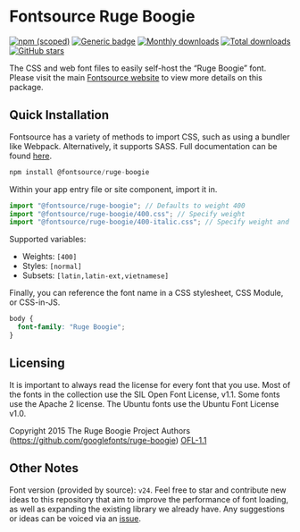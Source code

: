 # Fontsource Ruge Boogie

[![npm (scoped)](https://img.shields.io/npm/v/@fontsource/ruge-boogie?color=brightgreen)](https://www.npmjs.com/package/@fontsource/ruge-boogie) [![Generic badge](https://img.shields.io/badge/fontsource-passing-brightgreen)](https://github.com/fontsource/fontsource) [![Monthly downloads](https://badgen.net/npm/dm/@fontsource/ruge-boogie)](https://github.com/fontsource/fontsource) [![Total downloads](https://badgen.net/npm/dt/@fontsource/ruge-boogie)](https://github.com/fontsource/fontsource) [![GitHub stars](https://img.shields.io/github/stars/fontsource/fontsource.svg?style=social&label=Star)](https://github.com/fontsource/fontsource/stargazers)

The CSS and web font files to easily self-host the “Ruge Boogie” font. Please visit the main [Fontsource website](https://fontsource.org/fonts/ruge-boogie) to view more details on this package.

## Quick Installation

Fontsource has a variety of methods to import CSS, such as using a bundler like Webpack. Alternatively, it supports SASS. Full documentation can be found [here](https://fontsource.org/docs/getting-started/introduction).

```javascript
npm install @fontsource/ruge-boogie
```

Within your app entry file or site component, import it in.

```javascript
import "@fontsource/ruge-boogie"; // Defaults to weight 400
import "@fontsource/ruge-boogie/400.css"; // Specify weight
import "@fontsource/ruge-boogie/400-italic.css"; // Specify weight and style

```

Supported variables:
- Weights: `[400]`
- Styles: `[normal]`
- Subsets: `[latin,latin-ext,vietnamese]`

Finally, you can reference the font name in a CSS stylesheet, CSS Module, or CSS-in-JS.

```css
body {
  font-family: "Ruge Boogie";
}
```

## Licensing
It is important to always read the license for every font that you use.
Most of the fonts in the collection use the SIL Open Font License, v1.1. Some fonts use the Apache 2 license. The Ubuntu fonts use the Ubuntu Font License v1.0.

Copyright 2015 The Ruge Boogie Project Authors (https://github.com/googlefonts/ruge-boogie)
[OFL-1.1](http://scripts.sil.org/OFL)

## Other Notes
Font version (provided by source): `v24`.
Feel free to star and contribute new ideas to this repository that aim to improve the performance of font loading, as well as expanding the existing library we already have. Any suggestions or ideas can be voiced via an [issue](https://github.com/fontsource/fontsource/issues).
